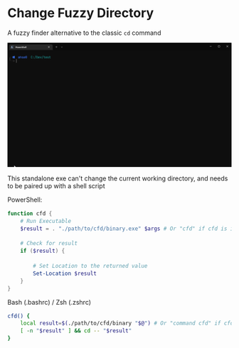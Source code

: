 # Change Fuzzy Directory

A fuzzy finder alternative to the classic `cd` command

![CFD in action](images/showcase.gif)

This standalone exe can't change the current working directory, and needs to be paired up with a shell script

PowerShell:

```PowerShell
function cfd {
	# Run Executable
	$result = . "./path/to/cfd/binary.exe" $args # Or "cfd" if cfd is in your path

	# Check for result
	if ($result) {

		# Set Location to the returned value
		Set-Location $result
	}
}
```

Bash (.bashrc) / Zsh (.zshrc)

```sh
cfd() {
    local result=$(./path/to/cfd/binary "$@") # Or "command cfd" if cfd is in your path
    [ -n "$result" ] && cd -- "$result"
}
```
